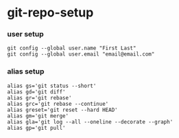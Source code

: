# git-repo-setup

### user setup
```
git config --global user.name "First Last"
git config --global user.email "email@email.com"
```

### alias setup
```
alias gs='git status --short'
alias gd='git diff'
alias gr='git rebase'
alias grc='git rebase --continue'
alias greset='git reset --hard HEAD'
alias gm='git merge'
alias gla='git log --all --oneline --decorate --graph'
alias gp='git pull'
```
